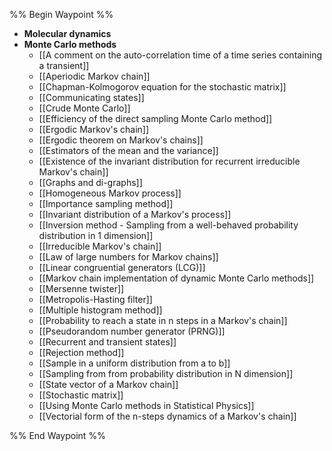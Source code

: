 %% Begin Waypoint %%
- **Molecular dynamics**
- **Monte Carlo methods**
	- [[A comment on the auto-correlation time of a time series containing a transient]]
	- [[Aperiodic Markov chain]]
	- [[Chapman-Kolmogorov equation for the stochastic matrix]]
	- [[Communicating states]]
	- [[Crude Monte Carlo]]
	- [[Efficiency of the direct sampling Monte Carlo method]]
	- [[Ergodic Markov's chain]]
	- [[Ergodic theorem on Markov's chains]]
	- [[Estimators of the mean and the variance]]
	- [[Existence of the invariant distribution for recurrent irreducible Markov's chain]]
	- [[Graphs and di-graphs]]
	- [[Homogeneous Markov process]]
	- [[Importance sampling method]]
	- [[Invariant distribution of a Markov's process]]
	- [[Inversion method - Sampling from a well-behaved probability distribution in 1 dimension]]
	- [[Irreducible Markov's chain]]
	- [[Law of large numbers for Markov chains]]
	- [[Linear congruential generators  (LCG)]]
	- [[Markov chain implementation of dynamic Monte Carlo methods]]
	- [[Mersenne twister]]
	- [[Metropolis-Hasting filter]]
	- [[Multiple histogram method]]
	- [[Probability to reach a state in n steps in a Markov's chain]]
	- [[Pseudorandom number generator (PRNG)]]
	- [[Recurrent and transient states]]
	- [[Rejection method]]
	- [[Sample in a uniform distribution from a to b]]
	- [[Sampling from from probability distribution in N dimension]]
	- [[State vector of a Markov chain]]
	- [[Stochastic matrix]]
	- [[Using Monte Carlo methods in Statistical Physics]]
	- [[Vectorial form of the n-steps dynamics of a Markov's chain]]

%% End Waypoint %%
